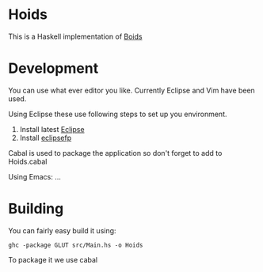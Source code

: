 Hoids
=====

This is a Haskell implementation of [Boids](https://en.wikipedia.org/wiki/Boids)

Development
===========
You can use what ever editor you like. Currently Eclipse and Vim have been used. 

Using Eclipse these use following steps to set up you environment.
 1. Install latest [Eclipse](http://www.eclipse.org/downloads/)
 2. Install [eclipsefp](http://eclipsefp.github.com/install.html)

Cabal is used to package the application so don't forget to add to Hoids.cabal

Using Emacs:
 ...

Building
========

You can fairly easy build it using:
```
ghc -package GLUT src/Main.hs -o Hoids
```

To package it we use cabal


